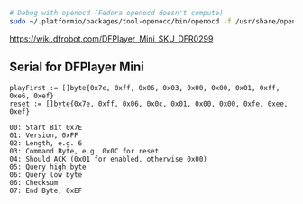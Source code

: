

```bash
# Debug with openocd (Fedora openocd doesn't compute)
sudo ~/.platformio/packages/tool-openocd/bin/openocd -f /usr/share/openocd/scripts/board/st_nucleo_l4.cfg
```

https://wiki.dfrobot.com/DFPlayer_Mini_SKU_DFR0299


## Serial for DFPlayer Mini

```
playFirst := []byte{0x7e, 0xff, 0x06, 0x03, 0x00, 0x00, 0x01, 0xff, 0xe6, 0xef}
reset := []byte{0x7e, 0xff, 0x06, 0x0c, 0x01, 0x00, 0x00, 0xfe, 0xee, 0xef}

00: Start Bit 0x7E
01: Version, 0xFF
02: Length, e.g. 6
03: Command Byte, e.g. 0x0C for reset
04: Should ACK (0x01 for enabled, otherwise 0x00)
05: Query high byte
06: Query low byte
06: Checksum
07: End Byte, 0xEF
```
